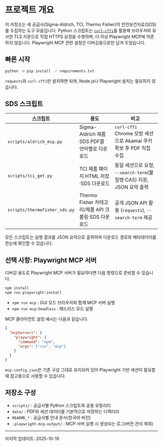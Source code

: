 # 프로젝트 개요

이 저장소는 세 공급사(Sigma-Aldrich, TCI, Thermo Fisher)의 안전보건자료(SDS)를 수집하는 도구 모음입니다. Python 스크립트는 [`curl-cffi`](https://github.com/yifeikong/curl_cffi)를 활용해 브라우저와 유사한 TLS 지문으로 직접 HTTPS 요청을 수행하며, 더 이상 Playwright MCP에 의존하지 않습니다. Playwright MCP 관련 설정은 디버깅용으로만 남겨 두었습니다.

## 빠른 시작

```bash
python -m pip install -r requirements.txt
```

`requests`와 `curl-cffi`만 설치하면 되며, Node.js나 Playwright 설치는 필요하지 않습니다.

## SDS 스크립트

| 스크립트 | 용도 | 비고 |
| --- | --- | --- |
| `scripts/aldrich_mcp.py` | Sigma-Aldrich 제품 SDS PDF를 언어별로 다운로드 | `curl-cffi` Chrome 모방 세션으로 Akamai 쿠키 확보 후 PDF 직접 수집 |
| `scripts/tci_get.py` | TCI 제품 페이지 HTML 저장·SDS 다운로드 | 동일 세션으로 요청, `--search-term`(물질명·CAS) 지원, JSON 요약 출력 |
| `scripts/thermofisher_sds.py` | Thermo Fisher 카테고리/제품 API 크롤링·SDS 다운로드 | 공개 JSON API 활용 (`requests`), `--search-term` 제공 |

모든 스크립트는 실행 결과를 JSON 요약으로 출력하여 다운로드 경로와 메타데이터를 한눈에 확인할 수 있습니다.

## 선택 사항: Playwright MCP 서버

디버깅 용도로 Playwright MCP 서버가 필요하다면 다음 명령으로 준비할 수 있습니다.

```bash
npm install
npm run playwright:install
```

- `npm run mcp` : GUI 모드 브라우저와 함께 MCP 서버 실행
- `npm run mcp:headless` : 헤드리스 모드 실행

MCP 클라이언트 설정 예시는 다음과 같습니다.

```json
{
  "mcpServers": {
    "playwright": {
      "command": "npm",
      "args": ["run", "mcp"]
    }
  }
}
```

`mcp.config.json`은 기존 구성 그대로 유지되어 있어 Playwright 기반 세션이 필요할 때 참고용으로 사용할 수 있습니다.

## 저장소 구성

- `scripts/` : 공급사별 Python 스크립트와 공용 유틸리티
- `data/` : PDF와 세션 데이터를 기본적으로 저장하는 디렉터리
- `README_*` : 공급사별 안내 문서(한국어 버전)
- `.playwright-mcp-output/` : MCP 서버 실행 시 생성되는 로그(버전 관리 제외)

---
마지막 업데이트: 2025-10-19
